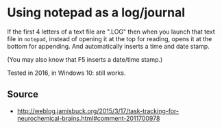 # Using notepad as a log/journal

If the first 4 letters of a text file are ".LOG" then when you launch that text file in `notepad`, instead of opening it at the top for reading, opens it at the bottom for appending. And automatically inserts a time and date stamp.

(You may also know that F5 inserts a date/time stamp.)

Tested in 2016, in Windows 10: still works.

## Source

 * http://weblog.jamisbuck.org/2015/3/17/task-tracking-for-neurochemical-brains.html#comment-2011700978
